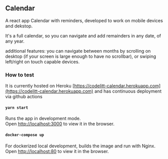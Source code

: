 ## Calendar

A react app Calendar with reminders, developed to work on mobile devices and dekstop.

It's a full calendar, so you can navigate and add remainders in any date, of any year.

additional features:
you can navigate between months by scrolling on desktop (if your screen is large enough to have no scrollbar), or swiping left/right on touch capable devices.
### How to test

It is currently hosted on Heroku [https://codelitt-calendar.herokuapp.com](https://codelitt-calendar.herokuapp.com)
and has continuous deployment via github actions
#### `yarn start`

Runs the app in development mode.\
Open [http://localhost:3000](http://localhost:3000) to view it in the browser.

#### `docker-compose up`

For dockerized local development, builds the image and run with Nginx.\
Open [http://localhost:80](http://localhost:80) to view it in the browser.



